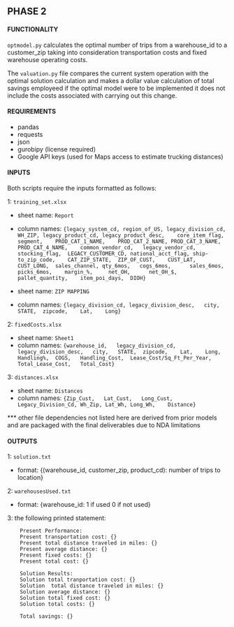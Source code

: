 ## PHASE 2

#### FUNCTIONALITY
```optmodel.py``` calculates the optimal number of trips from a warehouse_id to a customer_zip taking
into consideration transportation costs and fixed warehouse operating costs.

The ```valuation.py``` file compares the current system operation with the optimal solution calculation
and makes a dollar value calculation of total savings employeed if the optimal model were to be implemented
it does not include the costs associated with carrying out this change. 

#### REQUIREMENTS
- pandas
- requests
- json
- gurobipy (license required)
- Google API keys (used for Maps access to estimate trucking distances)

#### INPUTS

Both scripts require the inputs formatted as follows:

1: `training_set.xlsx`
- sheet name: `Report`
- column names: ```{legacy_system_cd, region_of_US,	legacy_division_cd,	WH_ZIP,	legacy_product_cd,
	legacy_product_desc,	core_item_flag,	segment,	PROD_CAT_1_NAME,	PROD_CAT_2_NAME,
    	PROD_CAT_3_NAME,	PROD_CAT_4_NAME,	common_vendor_cd,	legacy_vendor_cd,
        	stocking_flag,	LEGACY_CUSTOMER_CD,	national_acct_flag,	ship-to_zip_code,	
            CAT_ZIP_STATE,	ZIP_OF_CUST,	CUST_LAT,	CUST_LONG,	sales_channel,
            	 qty_6mos, 	 cogs_6mos, 	 sales_6mos, 	 picks_6mos, 	margin_%,	 
                    net_OH, 	 net_OH_$, 	pallet_quantity,	item_poi_days,	DIOH}```


- sheet name: `ZIP MAPPING`
- column names: ```{legacy_division_cd,	legacy_division_desc,	city,	STATE,	zipcode,	Lat,	Long}```

2: `fixedCosts.xlsx`
- sheet name: `Sheet1`
- column names: ```{warehouse_id,	legacy_division_cd,	legacy_division_desc,	city,	STATE,	zipcode,	Lat,	Long,
	Handling%,	COGS,	Handling_Cost,	Lease_Cost/Sq_Ft_Per_Year,	Total_Lease_Cost,	Total_Cost}```

3:  `distances.xlsx`
- sheet name: `Distances`
- column names: ```{Zip_Cust,	Lat_Cust,	Long_Cust,	Legacy_Division_Cd,	Wh_Zip,	Lat_Wh,
    	Long_Wh,	Distance}```

*** other file dependencies not listed here are derived from prior models and are packaged with the final deliverables
due to NDA limitations 

#### OUTPUTS
1: `solution.txt`
- format: {(warehouse_id, customer_zip, product_cd): number of trips to location}

2: `warehousesUsed.txt`
- format: {warehouse_id: 1 if used 0 if not used}

3: the following printed statement:

```
    Present Performance:
    Present transportation cost: {}
    Present total distance traveled in miles: {}
    Present average distance: {}
    Present fixed costs: {}
    Present total cost: {}

    Solution Results:
    Solution total tranportation cost: {}
    Solution  total distance traveled in miles: {}
    Solution average distance: {}
    Solution total fixed cost: {}
    Solution total costs: {}

    Total savings: {}
```
